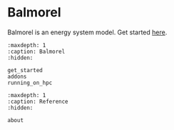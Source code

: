 # Balmorel
Balmorel is an energy system model. Get started [here](get_started.md).


```{toctree}
:maxdepth: 1
:caption: Balmorel
:hidden:

get_started
addons
running_on_hpc
```

```{toctree}
:maxdepth: 1
:caption: Reference
:hidden:

about
```